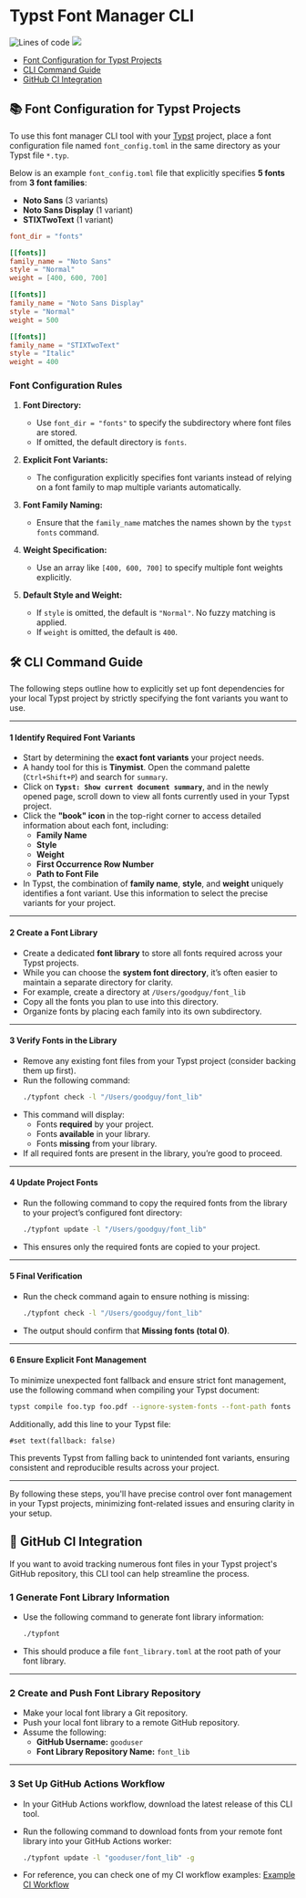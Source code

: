 # Typst Font Manager CLI

![Lines of code](https://tokei.rs/b1/github/hooyuser/typst_font_manager) ![](https://img.shields.io/github/repo-size/hooyuser/typst_font_manager?style=plastic
)

- [Font Configuration for Typst Projects](#font-configuration-for-typst-projects)
- [CLI Command Guide](#cli-command-guide)
- [GitHub CI Integration](#gitHub-ci-integration)

<a name="font-configuration-for-typst-projects"/>

## 📚 **Font Configuration for Typst Projects**

To use this font manager CLI tool with your [Typst](https://github.com/typst/typst) project, place a font configuration file named `font_config.toml` in the same directory as your Typst file `*.typ`.

Below is an example `font_config.toml` file that explicitly specifies **5 fonts** from **3 font families**:  
- **Noto Sans** (3 variants)  
- **Noto Sans Display** (1 variant)  
- **STIXTwoText** (1 variant)  

```toml
font_dir = "fonts"

[[fonts]]
family_name = "Noto Sans"
style = "Normal"
weight = [400, 600, 700]

[[fonts]]
family_name = "Noto Sans Display"
style = "Normal"
weight = 500

[[fonts]]
family_name = "STIXTwoText"
style = "Italic"
weight = 400
```

### **Font Configuration Rules**

1. **Font Directory:**  
   - Use `font_dir = "fonts"` to specify the subdirectory where font files are stored.  
   - If omitted, the default directory is `fonts`.

2. **Explicit Font Variants:**  
   - The configuration explicitly specifies font variants instead of relying on a font family to map multiple variants automatically.

3. **Font Family Naming:**  
   - Ensure that the `family_name` matches the names shown by the `typst fonts` command.

4. **Weight Specification:**  
   - Use an array like `[400, 600, 700]` to specify multiple font weights explicitly.

5. **Default Style and Weight:**  
   - If `style` is omitted, the default is `"Normal"`. No fuzzy matching is applied.  
   - If `weight` is omitted, the default is `400`.

<a name="cli-command-guide"/>

## 🛠️ **CLI Command Guide**

The following steps outline how to explicitly set up font dependencies for your local Typst project by strictly specifying the font variants you want to use.

---

#### **1 Identify Required Font Variants**  

- Start by determining the **exact font variants** your project needs.  
- A handy tool for this is **Tinymist**. Open the command palette (`Ctrl+Shift+P`) and search for `summary`.  
- Click on **`Typst: Show current document summary`**, and in the newly opened page, scroll down to view all fonts currently used in your Typst project.  
- Click the **"book" icon** in the top-right corner to access detailed information about each font, including:  
   - **Family Name**  
   - **Style**  
   - **Weight**  
   - **First Occurrence Row Number**  
   - **Path to Font File**  
- In Typst, the combination of **family name**, **style**, and **weight** uniquely identifies a font variant. Use this information to select the precise variants for your project.

---

#### **2 Create a Font Library**  

- Create a dedicated **font library** to store all fonts required across your Typst projects.  
- While you can choose the **system font directory**, it’s often easier to maintain a separate directory for clarity.  
- For example, create a directory at `/Users/goodguy/font_lib`
- Copy all the fonts you plan to use into this directory.
- Organize fonts by placing each family into its own subdirectory.

---


#### **3 Verify Fonts in the Library**  

- Remove any existing font files from your Typst project (consider backing them up first).  
- Run the following command:  
   ```sh
   ./typfont check -l "/Users/goodguy/font_lib"
   ```  
- This command will display:  
   - Fonts **required** by your project.  
   - Fonts **available** in your library.  
   - Fonts **missing** from your library.  
- If all required fonts are present in the library, you’re good to proceed.

---

#### **4 Update Project Fonts**  

- Run the following command to copy the required fonts from the library to your project’s configured font directory:  
   ```sh
   ./typfont update -l "/Users/goodguy/font_lib"
   ```  
- This ensures only the required fonts are copied to your project.

---

#### **5 Final Verification**  

- Run the check command again to ensure nothing is missing:  
   ```sh
   ./typfont check -l "/Users/goodguy/font_lib"
   ```  
- The output should confirm that **Missing fonts (total 0)**.

---

#### **6 Ensure Explicit Font Management**  

To minimize unexpected font fallback and ensure strict font management, use the following command when compiling your Typst document:  
```sh
typst compile foo.typ foo.pdf --ignore-system-fonts --font-path fonts
```

Additionally, add this line to your Typst file:  
```typst
#set text(fallback: false)
```

This prevents Typst from falling back to unintended font variants, ensuring consistent and reproducible results across your project.

---

By following these steps, you'll have precise control over font management in your Typst projects, minimizing font-related issues and ensuring clarity in your setup.

<a name="gitHub-ci-integration"/>

## 🚀 **GitHub CI Integration**

If you want to avoid tracking numerous font files in your Typst project's GitHub repository, this CLI tool can help streamline the process.

### **1 Generate Font Library Information**  
- Use the following command to generate font library information:  
   ```sh
   ./typfont
   ```  
- This should produce a file `font_library.toml` at the root path of your font library.
---

### **2 Create and Push Font Library Repository**  
- Make your local font library a Git repository.  
- Push your local font library to a remote GitHub repository.  
- Assume the following:  
   - **GitHub Username:** `gooduser`  
   - **Font Library Repository Name:** `font_lib`

---

### **3 Set Up GitHub Actions Workflow**  
- In your GitHub Actions workflow, download the latest release of this CLI tool.  
- Run the following command to download fonts from your remote font library into your GitHub Actions worker:  
   ```sh
   ./typfont update -l "gooduser/font_lib" -g
   ```  

- For reference, you can check one of my CI workflow examples: [Example CI Workflow](https://github.com/hooyuser/functional_analysis/blob/main/.github/workflows/generate_release_pdf.yml)





